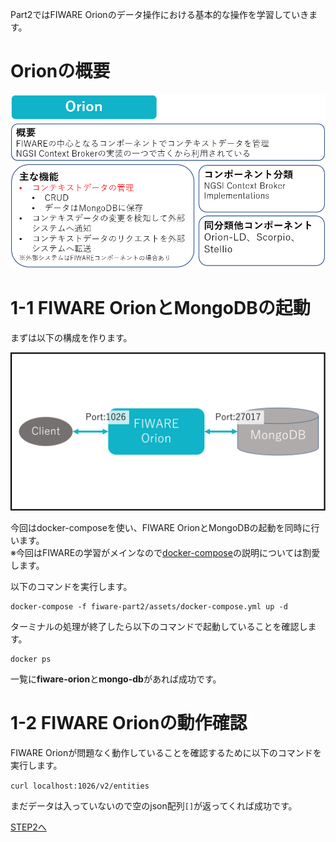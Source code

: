 Part2ではFIWARE Orionのデータ操作における基本的な操作を学習していきます。

# Orionの概要

![Orion概要](./assets/1-2.png)

# 1-1 FIWARE OrionとMongoDBの起動

まずは以下の構成を作ります。

![全体構成図](./assets/1-1.png)


今回はdocker-composeを使い、FIWARE OrionとMongoDBの起動を同時に行います。  
※今回はFIWAREの学習がメインなので[docker-compose](https://docs.docker.jp/compose/toc.html)の説明については割愛します。

以下のコマンドを実行します。

```
docker-compose -f fiware-part2/assets/docker-compose.yml up -d
```

ターミナルの処理が終了したら以下のコマンドで起動していることを確認します。

```
docker ps
```

一覧に**fiware-orion**と**mongo-db**があれば成功です。

# 1-2 FIWARE Orionの動作確認

FIWARE Orionが問題なく動作していることを確認するために以下のコマンドを実行します。

`curl localhost:1026/v2/entities`

まだデータは入っていないので空のjson配列`[]`が返ってくれば成功です。

[STEP2へ](step2.md)